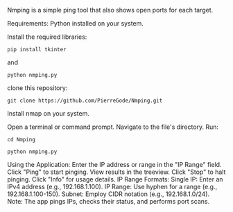 Nmping is a simple ping tool that also shows open ports for each target.<p>

Requirements:
Python installed on your system.<p>
Install the required libraries:
```
pip install tkinter
```
and
```
python nmping.py
```

clone this repository:<p>

```
git clone https://github.com/PierreGode/Nmping.git
```

Install nmap on your system.<p>

Open a terminal or command prompt.
Navigate to the file's directory.
Run:
```
cd Nmping
```
```
python nmping.py
```
<p>
Using the Application:
Enter the IP address or range in the "IP Range" field.
Click "Ping" to start pinging.
View results in the treeview.
Click "Stop" to halt pinging.
Click "Info" for usage details.
IP Range Formats:
Single IP: Enter an IPv4 address (e.g., 192.168.1.100).
IP Range: Use hyphen for a range (e.g., 192.168.1.100-150).
Subnet: Employ CIDR notation (e.g., 192.168.1.0/24).
Note: The app pings IPs, checks their status, and performs port scans.